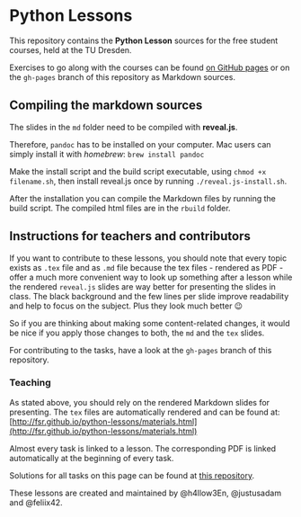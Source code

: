 # Python Lessons

This repository contains the __Python Lesson__ sources for the free student courses, held at the TU Dresden.

Exercises to go along with the courses can be found [on GitHub pages](http://fsr.github.io/python-lessons/) or on the `gh-pages` branch of this repository as Markdown sources.

## Compiling the markdown sources

The slides in the `md` folder need to be compiled with **reveal.js**.

Therefore, `pandoc` has to be installed on your computer. Mac users can simply install it with *homebrew*:
`brew install pandoc`


Make the install script and the build script executable, using `chmod +x filename.sh`, then install reveal.js once by running `./reveal.js-install.sh`.

After the installation you can compile the Markdown files by running the build script. The compiled html files are in the `rbuild` folder.


## Instructions for teachers and contributors

If you want to contribute to these lessons, you should note that every topic exists as `.tex` file and as `.md` file because the tex files - rendered as PDF - offer a much more convenient way to look up something after a lesson while the rendered `reveal.js` slides are way better for presenting the slides in class.
The black background and the few lines per slide improve readability and help to focus on the subject. Plus they look much better :wink:

So if you are thinking about making some content-related changes, it would be nice if you apply those changes to both, the `md` and the `tex` slides.

For contributing to the tasks, have a look at the `gh-pages` branch of this repository.

### Teaching

As stated above, you should rely on the rendered Markdown slides for presenting. The `tex` files are automatically rendered and can be found at:  
[http://fsr.github.io/python-lessons/materials.html](http://fsr.github.io/python-lessons/materials.html)

Almost every task is linked to a lesson. The corresponding PDF is linked automatically at the beginning of every task.

Solutions for all tasks on this page can be found at [this repository](https://github.com/Feliix42/python-solutions).


These lessons are created and maintained by @h4llow3En, @justusadam and @feliix42.
